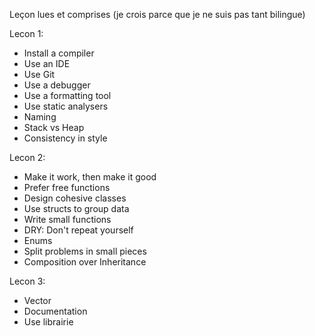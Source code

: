 Leçon lues et comprises
(je crois parce que je ne suis pas tant bilingue)

Lecon 1:
- Install a compiler	
- Use an IDE	
- Use Git	
- Use a debugger	
- Use a formatting tool	
- Use static analysers	
- Naming	
- Stack vs Heap	
- Consistency in style

Lecon 2:
- Make it work, then make it good	
- Prefer free functions	
- Design cohesive classes	
- Use structs to group data	
- Write small functions	
- DRY: Don't repeat yourself	
- Enums	
- Split problems in small pieces	
- Composition over Inheritance

Lecon 3:
- Vector
- Documentation
- Use librairie

